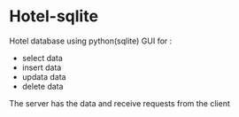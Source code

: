# Hotel-sqlite
Hotel database  using python(sqlite)
GUI for :
- select data
- insert data
- updata data
- delete data

The server has the data and receive requests from the client 
